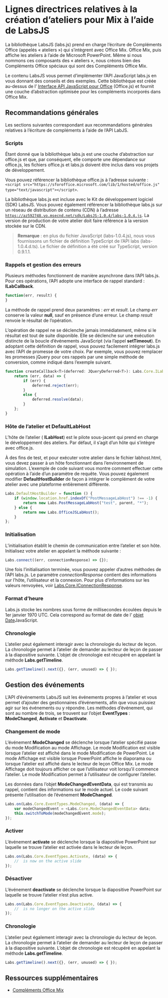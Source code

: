
# <a name="guidelines-for-creating-labs-for-mix-using-labsjs"></a>Lignes directrices relatives à la création d’ateliers pour Mix à l’aide de LabsJS



La bibliothèque LabsJS (labs.js) prend en charge l’écriture de Compléments Office (appelés « ateliers ») qui s’intègrent avec Office Mix. Office Mix, puis affiche les ateliers à l’aide de Microsoft PowerPoint. Même si nous nommons ces composants des « ateliers », nous créons bien des Compléments Office spéciaux qui sont des Compléments Office Mix.

Le contenu LabsJS vous permet d’implémenter l’API JavaScript labs.js en vous donnant des conseils et des exemples. Cette bibliothèque est créée au-dessus de l’ [Interface API JavaScript pour Office](http://dev.office.com/reference/add-ins/javascript-api-for-office) (Office.js) et fournit une couche d’abstraction optimisée pour les compléments incorporés dans Office Mix.


## <a name="general-guidelines"></a>Recommandations générales


Les sections suivantes correspondant aux recommandations générales relatives à l’écriture de compléments à l’aide de l’API LabJS.


### <a name="scripts"></a>Scripts

Étant donné que la bibliothèque labs.js est une couche d’abstraction sur office.js et que, par conséquent, elle comporte une dépendance sur office.js, les fichiers office.js et labs.js doivent être inclus dans vos projets de développement. 

Vous pouvez référencer la bibliothèque office.js à l’adresse suivante :  `<script src="https://sforoffice.microsoft.com/lib/1/hosted/office.js" type="text/javascript"></script>`.

La bibliothèque labs.js est incluse avec le Kit de développement logiciel (SDK) LabsJS. Vous pouvez également référencer la bibliothèque labs.js sur un réseau de distribution de contenu (CDN) à l’adresse  <code>https://az592748.vo.msecnd.net/sdk/LabsJS-1.0.4/labs-1.0.4.js</code>. La version de production de votre atelier doit faire référence à la version stockée sur le CDN.


 >**Remarque** :  en plus du fichier JavaScript (labs-1.0.4.js), nous vous fournissons un fichier de définition TypeScript de l’API labs (labs-1.0.4.d.ts). Le fichier de définition a été créé sur TypeScript, version 0.9.1.1.


### <a name="callbacks-and-error-handling"></a>Rappels et gestion des erreurs

Plusieurs méthodes fonctionnent de manière asynchrone dans l’API labs.js. Pour ces opérations, l’API adopte une interface de rappel standard :  **ILabCallback**. 


```js
function(err, result) {
}
```

La méthode de rappel prend deux paramètres :  _err_ et _result_. Le champ  _err_ conserve la valeur **null**, sauf en présence d’une erreur. Le champ  _result_ renvoie le résultat de l’opération.

L’opération de rappel ne se déclenche jamais immédiatement, même si le résultat est tout de suite disponible. Elle se déclenche sur une exécution distincte de la boucle d’événements JavaScript (via l’appel  **setTimeout**). En adoptant cette définition de rappel, vous pouvez facilement intégrer labs.js avec l’API de promesse de votre choix. Par exemple, vous pouvez remplacer les promesses jQuery pour ces rappels par une simple méthode de conversion, comme indiqué dans l’exemple suivant.




```js
function createCallback<T>(deferred: JQueryDeferred<T>): Labs.Core.ILabCallback<T> {
    return (err, data) => {
        if (err) {
            deferred.reject(err);
        }
        else {
            deferred.resolve(data);
        }
    };
}
```


### <a name="lab-host-and-defaultlabhost"></a>Hôte de l’atelier et DefaultLabHost

L’hôte de l’atelier ( **ILabHost**) est le pilote sous-jacent qui prend en charge le développement des ateliers. Par défaut, il s’agit d’un hôte qui s’intègre avec office.js.

À des fins de test, et pour exécuter votre atelier dans le fichier labhost.html, vous devez passer à un hôte fonctionnant dans l’environnement de simulation. L’exemple de code suivant vous montre comment effectuer cette opération à l’aide d’un paramètre de requête. Vous pouvez également modifier  **DefaultHostBuilder** de façon à intégrer le complément de votre atelier avec une plateforme entièrement différente.




```js
Labs.DefaultHostBuilder = function () {
    if (window.location.href.indexOf("PostMessageLabHost") !== -1) {
        return new Labs.PostMessageLabHost("test", parent, "*");
    } else {
        return new Labs.OfficeJSLabHost();
    }
};
```


### <a name="initialization"></a>Initialisation

L’initialisation établit le chemin de communication entre l’atelier et son hôte. Initialisez votre atelier en appelant la méthode suivante :


```js
Labs.connect((err, connectionResponse) => {});
```

Une fois l’initialisation terminée, vous pouvez appeler d’autres méthodes de l’API labs.js. Le paramètre  _connectionResponse_ contient des informations sur l’hôte, l’utilisateur et la connexion. Pour plus d’informations sur les valeurs renvoyées, voir [Labs.Core.IConnectionResponse](../../../reference/office-mix/labs.core.iconnectionresponse.md).


### <a name="time-format"></a>Format d’heure

Labs.js stocke les nombres sous forme de millisecondes écoulées depuis le 1er janvier 1970 UTC. Cela correspond au format de date de l’ [objet Date](http://msdn.microsoft.com/en-us/library/ie/cd9w2te4%28v=vs.94%29.aspx)JavaScript.


### <a name="timeline"></a>Chronologie

L’atelier peut également interagir avec la chronologie du lecteur de leçon. La chronologie permet à l’atelier de demander au lecteur de leçon de passer à la diapositive suivante. L’objet de chronologie est récupéré en appelant la méthode  **Labs.getTimeline**.


```js
Labs.getTimeline().next({}, (err, unused) => { });
```


## <a name="handling-events"></a>Gestion des événements


L’API d’événements LabsJS suit les événements propres à l’atelier et vous permet d’ajouter des gestionnaires d’événements, afin que vous puissiez agir sur les événements ou y répondre. Les méthodes d’événement, qui sont au nombre de trois, se trouvent sur l’objet  **EventTypes** :  **ModeChanged**,  **Activate** et **Deactivate**. 


### <a name="mode-change"></a>Changement de mode

L’événement  **ModeChanged** se déclenche lorsque l’atelier spécifié passe du mode Modification au mode Affichage. Le mode Modification est visible lorsque l’atelier est affiché dans le mode Modification de PowerPoint. Le mode Affichage est visible lorsque PowerPoint affiche le diaporama ou lorsque l’atelier est affiché dans le lecteur de leçon Office Mix. Le mode Affichage doit toujours afficher ce que l’utilisateur voit lorsqu’il commence l’atelier. Le mode Modification permet à l’utilisateur de configurer l’atelier.

Les données dans l’objet  **ModeChangedEventData**, qui est transmis au rappel, contient des informations sur le mode actuel. Le code suivant présente l’utilisation de l’événement  **ModeChanged**.




```js
Labs.on(Labs.Core.EventTypes.ModeChanged, (data) => {
    var modeChangedEvent = <Labs.Core.ModeChangedEventData> data;
    this.switchToMode(modeChangedEvent.mode);
});
```


### <a name="activate"></a>Activer

L’événement  **activate** se déclenche lorsque la diapositive PowerPoint sur laquelle se trouve l’atelier est activée dans le lecteur de leçon.


```js
Labs.on(Labs.Core.EventTypes.Activate, (data) => {
    //  is now on the active slide
});
```


### <a name="deactivate"></a>Désactiver

L’événement  **deactivate** se déclenche lorsque la diapositive PowerPoint sur laquelle se trouve l’atelier n’est plus active.


```js
Labs.on(Labs.Core.EventTypes.Deactivate, (data) => {                
    //  is no longer on the active slide
});
```


### <a name="timeline"></a>Chronologie

L’atelier peut également interagir avec la chronologie du lecteur de leçon. La chronologie permet à l’atelier de demander au lecteur de leçon de passer à la diapositive suivante. L’objet de chronologie est récupéré en appelant la méthode  **Labs.getTimeline**.


```js
Labs.getTimeline().next({}, (err, unused) => { });
```


## <a name="additional-resources"></a>Ressources supplémentaires



- [Compléments Office Mix](../../powerpoint/office-mix/office-mix-add-ins.md)
    
